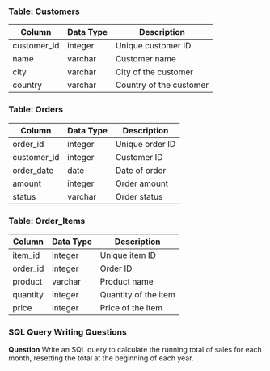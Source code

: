 ### Table: Customers

| Column | Data Type | Description |
| --- | --- | --- |
| customer_id | integer | Unique customer ID |
| name | varchar | Customer name |
| city | varchar | City of the customer |
| country | varchar | Country of the customer |

### Table: Orders

| Column | Data Type | Description |
| --- | --- | --- |
| order_id | integer | Unique order ID |
| customer_id | integer | Customer ID |
| order_date | date | Date of order |
| amount | integer | Order amount |
| status | varchar | Order status |

### Table: Order_Items

| Column | Data Type | Description |
| --- | --- | --- |
| item_id | integer | Unique item ID |
| order_id | integer | Order ID |
| product | varchar | Product name |
| quantity | integer | Quantity of the item |
| price | integer | Price of the item |

### **SQL Query Writing Questions**

**Question**
Write an SQL query to calculate the running total of sales for each month, resetting the total at the beginning of each year.

